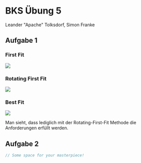 # BKS Übung 5

Leander "Apache" Tolksdorf, Simon Franke

## Aufgabe 1

### First Fit

![](/home/simon/Desktop/ff.jpg)

### Rotating First Fit

![](/home/simon/Desktop/rff.jpg)

### Best Fit

![](/home/simon/Desktop/BF.jpg)

Man sieht, dass lediglich mit der Rotating-First-Fit Methode die Anforderungen erfüllt werden. 

## Aufgabe 2

```c
// Some space for your masterpiece! 
```

